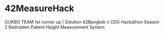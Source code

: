 # 42MeasureHack
GUKBO TEAM 1st runner up | Solution 42Bangkok x CDG Hackathon Season 2 
Bedridden Patient Height Measurement System
